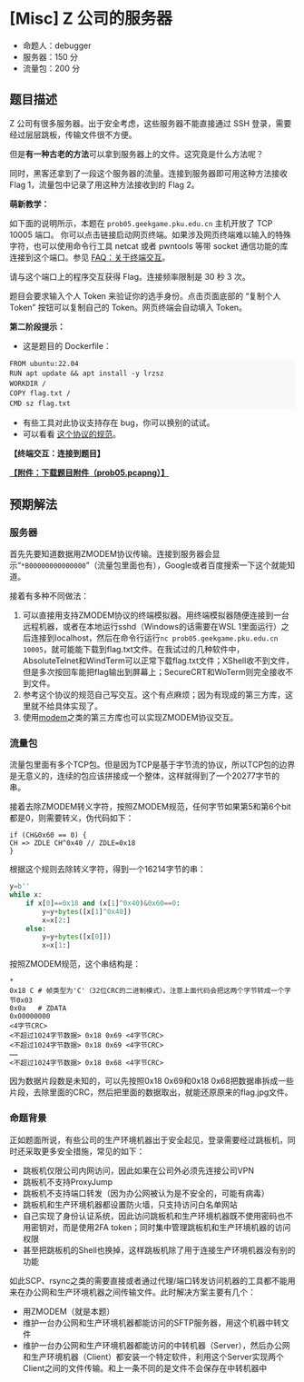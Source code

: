 # [Misc] Z 公司的服务器

- 命题人：debugger
- 服务器：150 分
- 流量包：200 分

## 题目描述

<p>Z 公司有很多服务器。出于安全考虑，这些服务器不能直接通过 SSH 登录，需要经过层层跳板，传输文件很不方便。</p>
<p>但是<strong>有一种古老的方法</strong>可以拿到服务器上的文件。这究竟是什么方法呢？</p>
<p>同时，黑客还拿到了一段这个服务器的流量。连接到服务器即可用这种方法接收 Flag 1，流量包中记录了用这种方法接收到的 Flag 2。</p>
<div class="well">
<p><strong>萌新教学：</strong></p>
<p>如下面的说明所示，本题在 <code>prob05.geekgame.pku.edu.cn</code> 主机开放了 TCP 10005 端口。
你可以点击链接启动网页终端。如果涉及网页终端难以输入的特殊字符，也可以使用命令行工具 netcat 或者 pwntools 等带 socket 通信功能的库连接到这个端口。参见 <a href="#/info/faq">FAQ：关于终端交互</a>。</p>
<p>请与这个端口上的程序交互获得 Flag。连接频率限制是 30 秒 3 次。</p>
<p>题目会要求输入个人 Token 来验证你的选手身份。点击页面底部的 “复制个人 Token” 按钮可以复制自己的 Token。网页终端会自动填入 Token。</p>
</div>
<div class="well">
<p><strong>第二阶段提示：</strong></p>
<ul>
<li>这是题目的 Dockerfile：</li>
</ul>
<div class="codehilite" style="background: #f8f8f8"><pre style="line-height: 125%;"><span></span><code>FROM ubuntu:22.04
RUN apt update &amp;&amp; apt install -y lrzsz
WORKDIR /
COPY flag.txt /
CMD sz flag.txt
</code></pre></div>

<ul>
<li>有些工具对此协议支持存在 bug，你可以换别的试试。</li>
<li>可以看看 <a target="_blank" rel="noopener noreferrer" href="http://gallium.inria.fr/~doligez/zmodem/zmodem.txt">这个协议的规范</a>。</li>
</ul>
</div>

**【终端交互：连接到题目】**

**[【附件：下载题目附件（prob05.pcapng）】](attachment/prob05.pcapng)**

## 预期解法

### 服务器

首先先要知道数据用ZMODEM协议传输。连接到服务器会显示“`*B00000000000000`”（流量包里面也有），Google或者百度搜索一下这个就能知道。

接着有多种不同做法：

1. 可以直接用支持ZMODEM协议的终端模拟器。用终端模拟器随便连接到一台远程机器，或者在本地运行sshd（Windows的话需要在WSL 1里面运行）之后连接到localhost，然后在命令行运行`nc prob05.geekgame.pku.edu.cn 10005`，就可能能下载到flag.txt文件。在我试过的几种软件中，AbsoluteTelnet和WindTerm可以正常下载flag.txt文件；XShell收不到文件，但是多次按回车能把flag输出到屏幕上；SecureCRT和WoTerm则完全接收不到文件。
2. 参考这个协议的规范自己写交互。这个有点麻烦；因为有现成的第三方库，这里就不给具体实现了。
3. 使用[modem](https://pypi.org/project/modem/)之类的第三方库也可以实现ZMODEM协议交互。

### 流量包

流量包里面有多个TCP包。但是因为TCP是基于字节流的协议，所以TCP包的边界是无意义的，连续的包应该拼接成一个整体，这样就得到了一个20277字节的串。

接着去除ZMODEM转义字符，按照ZMODEM规范，任何字节如果第5和第6个bit都是0，则需要转义，伪代码如下：
```
if (CH&0x60 == 0) {
CH => ZDLE CH^0x40 // ZDLE=0x18
}
```
根据这个规则去除转义字符，得到一个16214字节的串：
```python
y=b''
while x:
    if x[0]==0x18 and (x[1]^0x40)&0x60==0:
        y=y+bytes([x[1]^0x40])
        x=x[2:]
    else:
        y=y+bytes([x[0]])
        x=x[1:]
```
按照ZMODEM规范，这个串结构是：
```
*
0x18 C # 帧类型为'C'（32位CRC的二进制模式）。注意上面代码会把这两个字节转成一个字节0x03
0x0a   # ZDATA
0x00000000
<4字节CRC>
<不超过1024字节数据> 0x18 0x69 <4字节CRC>
<不超过1024字节数据> 0x18 0x69 <4字节CRC>
……
<不超过1024字节数据> 0x18 0x68 <4字节CRC>
```

因为数据片段数是未知的，可以先按照0x18 0x69和0x18 0x68把数据串拆成一些片段，去除里面的CRC，然后把里面的数据取出，就能还原原来的flag.jpg文件。

### 命题背景
正如题面所说，有些公司的生产环境机器出于安全起见，登录需要经过跳板机，同时还采取更多安全措施，常见的如下：
* 跳板机仅限公司内网访问，因此如果在公司外必须先连接公司VPN
* 跳板机不支持ProxyJump
* 跳板机不支持端口转发（因为办公网被认为是不安全的，可能有病毒）
* 跳板机和生产环境机器都设置防火墙，只支持访问白名单网站
* 自己实现了身份认证系统，因此访问跳板机和生产环境机器既不使用密码也不用密钥对，而是使用2FA token；同时集中管理跳板机和生产环境机器的访问权限
* 甚至把跳板机的Shell也换掉，这样跳板机除了用于连接生产环境机器没有别的功能

如此SCP、rsync之类的需要直接或者通过代理/端口转发访问机器的工具都不能用来在办公网和生产环境机器之间传输文件。此时解决方案主要有几个：
* 用ZMODEM（就是本题）
* 维护一台办公网和生产环境机器都能访问的SFTP服务器，用这个机器中转文件
* 维护一台办公网和生产环境机器都能访问的中转机器（Server），然后办公网和生产环境机器（Client）都安装一个特定软件，利用这个Server实现两个Client之间的文件传输。和上一条不同的是文件不会保存在中转机器中
